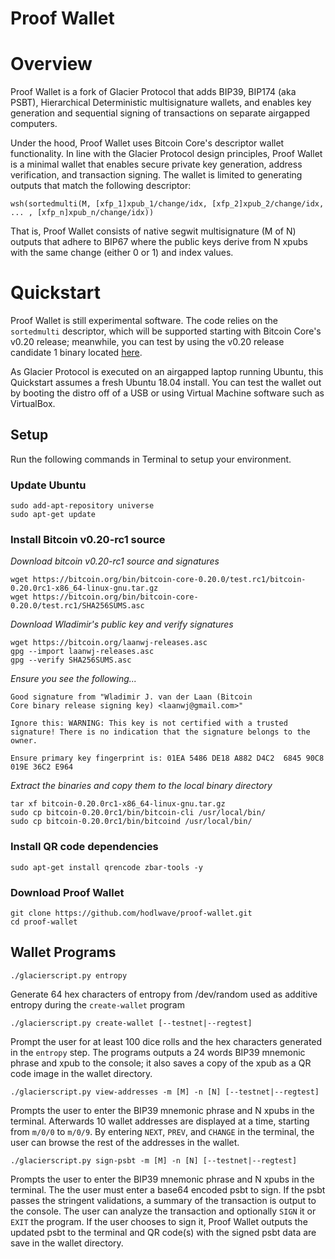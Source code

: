 # Proof Wallet

# Overview
Proof Wallet is a fork of Glacier Protocol that adds BIP39, BIP174 (aka PSBT), Hierarchical Deterministic multisignature wallets, and enables key generation and sequential signing of transactions on separate airgapped computers.

Under the hood, Proof Wallet uses Bitcoin Core's descriptor wallet functionality. In line with the Glacier Protocol design principles, Proof Wallet is a minimal wallet that enables secure private key generation, address verification, and transaction signing. The wallet is limited to generating outputs that match the following descriptor:

```
wsh(sortedmulti(M, [xfp_1]xpub_1/change/idx, [xfp_2]xpub_2/change/idx, ... , [xfp_n]xpub_n/change/idx))
```

That is, Proof Wallet consists of native segwit multisignature (M of N) outputs that adhere to BIP67 where the public keys derive from N xpubs with the same change (either 0 or 1) and index values.

# Quickstart
Proof Wallet is still experimental software. The code relies on the `sortedmulti` descriptor, which will be supported starting with Bitcoin Core's v0.20 release; meanwhile, you can test by using the v0.20 release candidate 1 binary located [here](https://bitcoin.org/bin/bitcoin-core-0.20.0/test.rc1/).

As Glacier Protocol is executed on an airgapped laptop running Ubuntu, this Quickstart assumes a fresh Ubuntu 18.04 install. You can test the wallet out by booting the distro off of a USB or using Virtual Machine software such as VirtualBox.

## Setup
Run the following commands in Terminal to setup your environment.

### Update Ubuntu
```
sudo add-apt-repository universe
sudo apt-get update
```

### Install Bitcoin v0.20-rc1 source
_Download bitcoin v0.20-rc1 source and signatures_
```
wget https://bitcoin.org/bin/bitcoin-core-0.20.0/test.rc1/bitcoin-0.20.0rc1-x86_64-linux-gnu.tar.gz
wget https://bitcoin.org/bin/bitcoin-core-0.20.0/test.rc1/SHA256SUMS.asc
```

_Download Wladimir's public key and verify signatures_
```
wget https://bitcoin.org/laanwj-releases.asc
gpg --import laanwj-releases.asc
gpg --verify SHA256SUMS.asc
```

_Ensure you see the following..._
```
Good signature from "Wladimir J. van der Laan (Bitcoin
Core binary release signing key) <laanwj@gmail.com>"

Ignore this: WARNING: This key is not certified with a trusted
signature! There is no indication that the signature belongs to the
owner.

Ensure primary key fingerprint is: 01EA 5486 DE18 A882 D4C2  6845 90C8 019E 36C2 E964
```

_Extract the binaries and copy them to the local binary directory_
```
tar xf bitcoin-0.20.0rc1-x86_64-linux-gnu.tar.gz
sudo cp bitcoin-0.20.0rc1/bin/bitcoin-cli /usr/local/bin/
sudo cp bitcoin-0.20.0rc1/bin/bitcoind /usr/local/bin/
```

### Install QR code dependencies
```
sudo apt-get install qrencode zbar-tools -y
```

### Download Proof Wallet
```
git clone https://github.com/hodlwave/proof-wallet.git
cd proof-wallet
```

## Wallet Programs
```
./glacierscript.py entropy
```
Generate 64 hex characters of entropy from /dev/random used as additive entropy during the `create-wallet` program

```
./glacierscript.py create-wallet [--testnet|--regtest]
```

Prompt the user for at least 100 dice rolls and the hex characters generated in the `entropy` step. The programs outputs a 24 words BIP39 mnemonic phrase and xpub to the console; it also saves a copy of the xpub as a QR code image in the wallet directory.

```
./glacierscript.py view-addresses -m [M] -n [N] [--testnet|--regtest]
```

Prompts the user to enter the BIP39 mnemonic phrase and N xpubs in the terminal. Afterwards 10 wallet addresses are displayed at a time, starting from `m/0/0` to `m/0/9`. By entering `NEXT`, `PREV`, and `CHANGE` in the terminal, the user can browse the rest of the addresses in the wallet.

```
./glacierscript.py sign-psbt -m [M] -n [N] [--testnet|--regtest]
```
Prompts the user to enter the BIP39 mnemonic phrase and N xpubs in the terminal. The the user must enter a base64 encoded psbt to sign. If the psbt passes the stringent validations, a summary of the transaction is output to the console. The user can analyze the transaction and optionally `SIGN` it or `EXIT` the program. If the user chooses to sign it, Proof Wallet outputs the updated psbt to the terminal and QR code(s) with the signed psbt data are save in the wallet directory.
